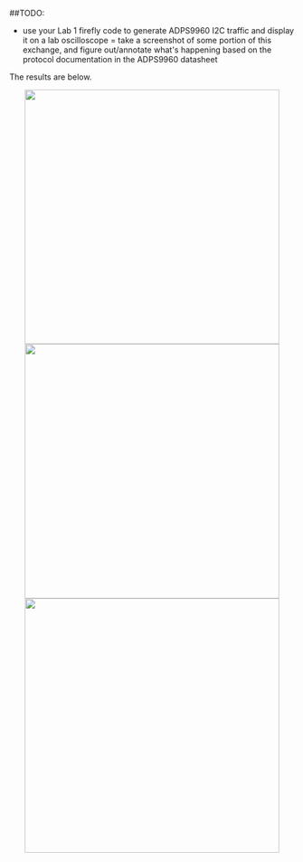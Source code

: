 ##TODO:
- use your Lab 1 firefly code to generate ADPS9960 I2C traffic and display it on a lab oscilloscope
= take a screenshot of some portion of this exchange, and figure out/annotate what's happening based on the protocol documentation in the ADPS9960 datasheet

The results are below.

<div align=center>
<img src="https://github.com/lihzhao14/ese5190_lab2B_part1-10/blob/main/part5/image/1.jpg" width="450">  
</div>

<div align=center>
<img src="https://github.com/lihzhao14/ese5190_lab2B_part1-10/blob/main/part5/image/2.jpg" width="450">  
</div>

<div align=center>
<img src="https://github.com/lihzhao14/ese5190_lab2B_part1-10/blob/main/part5/image/3.jpg" width="450">  
</div>
